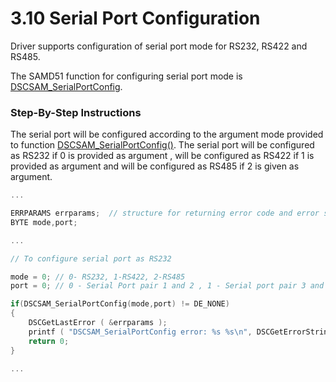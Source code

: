 # 3.10 Serial Port Configuration

Driver supports configuration of serial port mode for RS232, RS422 and RS485.

The SAMD51 function for configuring serial port mode is [DSCSAM\_SerialPortConfig](../9.-samd51-apis/dscsam_serialportconfig.md).

### Step-By-Step Instructions

The serial port will be configured according to the argument mode provided to function [DSCSAM\_SerialPortConfig()](../9.-samd51-apis/dscsam_serialportconfig.md). The serial port will be configured as RS232 if 0 is provided as argument , will be configured as RS422 if 1 is provided as argument and will be configured as RS485 if 2 is given as argument.

```c
...

ERRPARAMS errparams;  // structure for returning error code and error string
BYTE mode,port;

...

// To configure serial port as RS232

mode = 0; // 0- RS232, 1-RS422, 2-RS485
port = 0; // 0 - Serial Port pair 1 and 2 , 1 - Serial port pair 3 and 4

if(DSCSAM_SerialPortConfig(mode,port) != DE_NONE)
{
    DSCGetLastError ( &errparams );
    printf ( "DSCSAM_SerialPortConfig error: %s %s\n", DSCGetErrorString ( errparams.ErrCode ), errparams.errstring );
    return 0;
}

...
```
